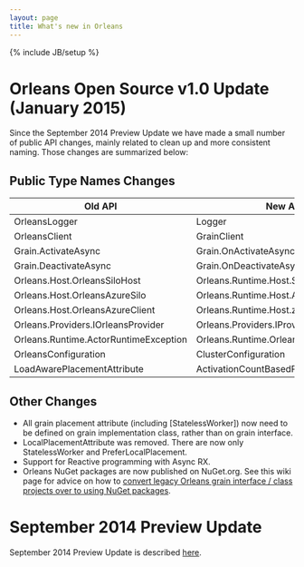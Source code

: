 ```yaml
---
layout: page
title: What's new in Orleans
---
```

{% include JB/setup %}

# Orleans Open Source v1.0 Update (January 2015)

Since the September 2014 Preview Update we have made a small number of public API changes, mainly related to clean up and more consistent naming. Those changes are summarized below:

## Public Type Names Changes

Old API   | New API
------------- | -------------
OrleansLogger | Logger
OrleansClient | GrainClient 
Grain.ActivateAsync | Grain.OnActivateAsync
Grain.DeactivateAsync | Grain.OnDeactivateAsync
Orleans.Host.OrleansSiloHost | Orleans.Runtime.Host.SiloHost 
Orleans.Host.OrleansAzureSilo | Orleans.Runtime.Host.AzureSilo
Orleans.Host.OrleansAzureClient| Orleans.Runtime.Host.zureClient
Orleans.Providers.IOrleansProvider | Orleans.Providers.IProvider
Orleans.Runtime.ActorRuntimeException | Orleans.Runtime.OrleansException
OrleansConfiguration | ClusterConfiguration
LoadAwarePlacementAttribute | ActivationCountBasedPlacementAttribute

## Other Changes

* All grain placement attribute (including [StatelessWorker]) now need to be defined on grain implementation class, rather than on grain interface.
* LocalPlacementAttribute was removed. There are now only StatelessWorker and PreferLocalPlacement.
* Support for Reactive programming with Async RX. 
* Orleans NuGet packages are now published on NuGet.org. 
  See this wiki page for advice on how to [convert legacy Orleans grain interface / class projects over to using NuGet packages](Convert-Orleans-v0.9-csproj-to-Use-v1.0-NuGet).


# September 2014 Preview Update

September 2014 Preview Update is described [here](https://orleans.codeplex.com/wikipage?title=What%27s%20new%20in%20Orleans%3f&referringTitle=Orleans%20Documentation).

